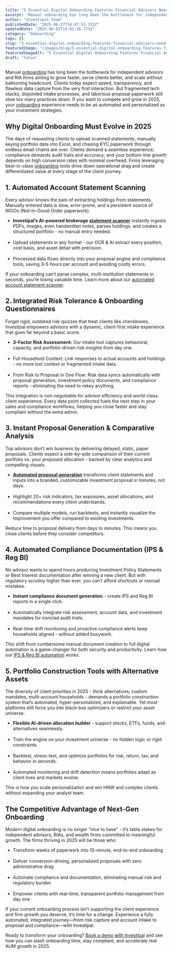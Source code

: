 ```yaml
---
title: "5 Essential Digital Onboarding Features Financial Advisors Need in 2025"
excerpt: "Manual onboarding has long been the bottleneck for independent advisors and RIA firms aiming to grow faster, serve clients better, and scale without ballooning headcount."
author: "Investipal Team"
publishedDate: "2025-06-27T14:47:53.333Z"
updatedDate: "2025-06-02T15:01:36.773Z"
category: "Onboarding"
tags: []
slug: "5-essential-digital-onboarding-features-financial-advisors-need-in-2025"
featuredImage: "/images/blog/5-essential-digital-onboarding-features-financial-advisors-need-in-2025__683dbc97b91e37c3f39f67cc_How_20Technology_20is_20Revolutionizing_20Financial_20Advisory_20Firms_20in_202025_20_14_.png"
featuredImageAlt: "5 Essential Digital Onboarding Features Financial Advisors Need in 2025"
draft: "false"
---
```

<p id="">Manual <a href="/blog/category/onboarding">onboarding</a> has long been the bottleneck for independent advisors and RIA firms aiming to grow faster, serve clients better, and scale without ballooning headcount. Clients today expect speed, transparency, and flawless data capture from the very first interaction. But fragmented tech stacks, disjointed intake processes, and laborious proposal paperwork still slow too many practices down. If you want to compete and grow in 2025, your <a href="/blog/category/onboarding">onboarding</a> experience needs to be as automated and personalized as your investment strategies.</p><h2 id="">Why Digital Onboarding Must Evolve in 2025</h2><p id="">The days of requesting clients to upload scanned statements, manually keying portfolio data into Excel, and chasing KYC paperwork through endless email chains are over. Clients demand a seamless experience; compliance demands audit trails and accuracy; and your bottom-line growth depends on high conversion rates with minimal overhead. Firms leveraging best-in-class <a href="/blog/category/onboarding">onboarding</a> tools drive down operational drag and create differentiated value at every stage of the client journey.</p><h2 id="">1. Automated Account Statement Scanning</h2><p id="">Every advisor knows the pain of extracting holdings from statements. Manually entered data is slow, error-prone, and a persistent source of NIGOs (Not-In-Good-Order paperwork).</p><ul id=""><li id=""><strong id="">Investipal’s AI-powered brokerage <a href="/features/automated-statement-scanner">statement scanner</a></strong> instantly ingests PDFs, images, even handwritten notes, parses holdings, and creates a structured portfolio - no manual entry needed.</li> &nbsp;<li id="">Upload statements in any format - our OCR & AI extract every position, cost basis, and asset detail with precision.</li> &nbsp;<li id="">Processed data flows directly into your proposal engine and compliance tools, saving 3–5 hours per account and avoiding costly errors.</li></ul><p id="">If your onboarding can’t parse complex, multi-institution statements in seconds, you’re losing valuable time. Learn more about our <a href="/features/automated-statement-scanner" target="_blank">automated account statement scanner</a>.</p><h2 id="">2. Integrated Risk Tolerance & Onboarding Questionnaires</h2><p id="">Forget rigid, outdated risk quizzes that treat clients like checkboxes. Investipal empowers advisors with a dynamic, client-first intake experience that goes far beyond a basic score.</p><ul id=""><li id=""><strong id="">3-Factor Risk Assessment:</strong> Our intake tool captures behavioral, capacity, and portfolio-driven risk insights from day one.</li> &nbsp;<li id="">Full Household Context: Link responses to actual accounts and holdings - no more lost context or fragmented intake data.</li> &nbsp;<li id="">From Risk to Proposal in One Flow: Risk data syncs automatically with proposal generation, investment policy documents, and compliance reports - eliminating the need to rekey anything.</li></ul><p id="">This integration is non-negotiable for advisor efficiency and world-class client experience.&nbsp;Every data point collected fuels the next step in your sales and compliance workflows, helping you close faster and stay compliant without the extra admin.</p><h2 id="">3. Instant Proposal Generation & Comparative Analysis</h2><p id="">Top advisors don’t win business by delivering delayed, static, paper proposals. Clients expect a side-by-side comparison of their current portfolio vs. your proposed allocation - backed by clear analytics and compelling visuals.</p><ul id=""><li id=""><a href="/blog/how-to-automate-proposal-generation-and-shorten-sales-cycles-for-financial-advisors"><strong id="">Automated proposal generation</strong></a> transforms client statements and inputs into a branded, customizable investment proposal in minutes, not days.</li> &nbsp;<li id="">Highlight 20+ risk indicators, tax exposures, asset allocations, and recommendations every client understands.</li> &nbsp;<li id="">Compare multiple models, run backtests, and instantly visualize the improvement you offer compared to existing investments.</li></ul><p id="">Reduce time to proposal delivery from days to minutes. This means you close clients before they consider competitors.</p><h2 id="">4. Automated Compliance Documentation (IPS & Reg BI)</h2><p id="">No advisor wants to spend hours producing Investment Policy Statements or Best Interest documentation after winning a new client. But with regulatory scrutiny higher than ever, you can’t afford shortcuts or manual mistakes.</p><ul id=""><li id=""><strong id="">Instant compliance document generation</strong> -&nbsp;create IPS and Reg BI reports in a single click.</li> &nbsp;<li id="">Automatically integrate risk assessment, account data, and investment mandates for ironclad audit trails.</li> &nbsp;<li id="">Real-time drift monitoring and proactive compliance alerts keep households aligned - without added busywork.</li></ul><p id="">This shift from cumbersome manual document creation to full digital automation is a game-changer for both security and productivity. Learn how our <a href="/features/investment-policy-statements" target="_blank">IPS & Reg BI automation</a> works.</p><h2 id="">5. Portfolio Construction Tools with Alternative Assets</h2><p id="">The diversity of client priorities in 2025 - think alternatives, custom mandates, multi-account households - demands a portfolio construction system that’s automated, hyper-personalized, and explainable. Yet most platforms still force you into black-box optimizers or restrict your asset universe.</p><ul id=""><li id=""><strong id="">Flexible AI-driven allocation builder</strong> -&nbsp;support stocks, ETFs, funds, and alternatives seamlessly.</li> &nbsp;<li id="">Train the engine on your investment universe - no hidden logic or rigid constraints.</li> &nbsp;<li id="">Backtest, stress-test, and optimize portfolios for risk, return, tax, and behavior in seconds.</li> &nbsp;<li id="">Automated monitoring and drift detection means portfolios adapt as client lives and markets evolve.</li></ul><p id="">This is how you scale personalization and win HNW and complex clients without expanding your analyst team.</p><h2 id="">The Competitive Advantage of Next-Gen Onboarding</h2><p id="">Modern digital onboarding is no longer “nice to have” - it’s table stakes for independent advisors, RIAs, and wealth firms committed to meaningful growth. The firms thriving in 2025 will be those who:</p><ul id=""><li id="">Transform weeks of paperwork into 10-minute, end-to-end onboarding</li> &nbsp;<li id="">Deliver conversion-driving, personalized proposals with zero administrative drag</li> &nbsp;<li id="">Automate compliance and documentation, eliminating manual risk and regulatory burden</li> &nbsp;<li id="">Empower clients with real-time, transparent portfolio management from day one</li></ul><p id="">If your current onboarding process isn’t supporting the client experience and firm growth you deserve, it’s time for a change. Experience a fully automated, integrated journey—from risk capture and account intake to proposal and compliance—with Investipal.</p><p id="">Ready to transform your onboarding? <a href="/book-a-demo" target="_blank">Book a demo with Investipal</a> and see how you can slash onboarding time, stay compliant, and accelerate real AUM growth in 2025.</p>